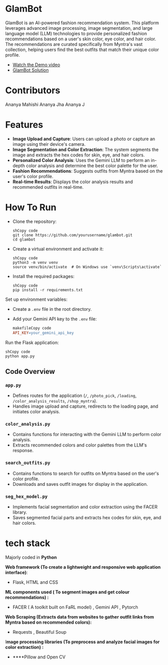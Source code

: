 # GlamBot

GlamBot is an AI-powered fashion recommendation system. This platform leverages advanced image processing, image segmentation, and large language model (LLM) technologies to provide personalized fashion recommendations based on a user's skin color, eye color, and hair color. The recommendations are curated specifically from Myntra's vast collection, helping users find the best outfits that match their unique color profile.

- [Watch the Demo video](https://youtu.be/6eS3m9Bh-qs)
- [GlamBot Solution](https://youtu.be/eAfw7BiDS5Y)




# Contributors 
Ananya Mahishi
Ananya Jha
Ananya J

# Features

- **Image Upload and Capture**: Users can upload a photo or capture an image using their device's camera.
- **Image Segmentation and Color Extraction**: The system segments the image and extracts the hex codes for skin, eye, and hair colors.
- **Personalized Color Analysis**: Uses the Gemini LLM to perform an in-depth color analysis and determine the best color palette for the user.
- **Fashion Recommendations**: Suggests outfits from Myntra based on the user's color profile.
- **Real-time Results**: Displays the color analysis results and recommended outfits in real-time.

# How To Run

- Clone the repository:
    
    ```
    shCopy code
    git clone https://github.com/yourusername/glambot.git
    cd glambot
    
    ```
    
- Create a virtual environment and activate it:
    
    ```
    shCopy code
    python3 -m venv venv
    source venv/bin/activate  # On Windows use `venv\Scripts\activate`
    
    ```
    
- Install the required packages:
    
    ```
    shCopy code
    pip install -r requirements.txt
    
    ```
    

Set up environment variables:

- Create a `.env` file in the root directory.
- Add your Gemini API key to the `.env` file:
    
    ```makefile
    makefileCopy code
    API_KEY=your_gemini_api_key
    
    ```
    

Run the Flask application:

```
shCopy code
python app.py

```

## Code Overview

### `app.py`

- Defines routes for the application (`/`, `/photo_pick`, `/loading`, `/color_analysis_results`, `/shop_myntra`).
- Handles image upload and capture, redirects to the loading page, and initiates color analysis.

### `color_analysis.py`

- Contains functions for interacting with the Gemini LLM to perform color analysis.
- Extracts recommended colors and color palettes from the LLM's response.

### `search_outfits.py`

- Contains functions to search for outfits on Myntra based on the user's color profile.
- Downloads and saves outfit images for display in the application.

### `seg_hex_model.py`

- Implements facial segmentation and color extraction using the FACER library.
- Saves segmented facial parts and extracts hex codes for skin, eye, and hair colors.

# tech stack

Majorly coded in **Python**

**Web framework (To create a lightweight and responsive web application interface)**:

- Flask, HTML and CSS

**ML components used ( To segment images and get colour recommendations) :**

- FACER ( A toolkit built on FaRL model) , Gemini API , Pytorch

**Web Scraping (Extracts data from websites to gather outfit links from Myntra based on recommended colors):**

- Requests , Beautiful Soup

I**mage processing libraries (To preprocess and analyze facial images for color extraction) :**

- ****Pillow and Open CV

